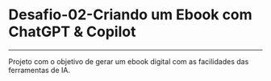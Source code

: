 # Desafio-02-Criando um Ebook com ChatGPT & Copilot
***

Projeto com o objetivo de gerar um ebook digital com as facilidades das ferramentas de IA.
